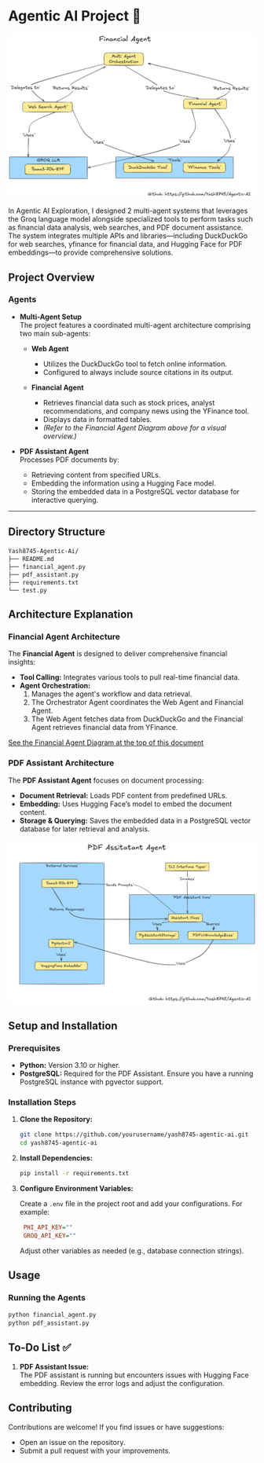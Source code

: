 <a id="financial-agent-diagram"></a>
# Agentic AI Project 🚀

<!-- Financial Agent Architectural Diagram Placeholder -->
![Financial Agent Diagram](assets/FinancialAgentDiagram.png)

In Agentic AI Exploration, I designed 2 multi-agent systems that leverages the Groq language model alongside specialized tools to perform tasks such as financial data analysis, web searches, and PDF document assistance. The system integrates multiple APIs and libraries—including DuckDuckGo for web searches, yfinance for financial data, and Hugging Face for PDF embeddings—to provide comprehensive solutions.


## Project Overview

### Agents

- **Multi-Agent Setup**  
  The project features a coordinated multi-agent architecture comprising two main sub-agents:

  - **Web Agent**  
    - Utilizes the DuckDuckGo tool to fetch online information.
    - Configured to always include source citations in its output.

  - **Financial Agent**  
    - Retrieves financial data such as stock prices, analyst recommendations, and company news using the YFinance tool.
    - Displays data in formatted tables.
    - *(Refer to the Financial Agent Diagram above for a visual overview.)*

- **PDF Assistant Agent**  
  Processes PDF documents by:
  - Retrieving content from specified URLs.
  - Embedding the information using a Hugging Face model.
  - Storing the embedded data in a PostgreSQL vector database for interactive querying.

---
## Directory Structure

```
Yash8745-Agentic-Ai/
├── README.md
├── financial_agent.py
├── pdf_assistant.py
├── requirements.txt
└── test.py
```

## Architecture Explanation

### Financial Agent Architecture

The **Financial Agent** is designed to deliver comprehensive financial insights:
- **Tool Calling:** Integrates various tools to pull real-time financial data.
- **Agent Orchestration:** 
    1. Manages the agent's workflow and data retrieval.
    2. The Orchestrator Agent coordinates the Web Agent and Financial Agent.
    3. The Web Agent fetches data from DuckDuckGo and the Financial Agent retrieves financial data from YFinance.


[See the Financial Agent Diagram at the top of this document](#financial-agent-diagram)


### PDF Assistant Architecture

The **PDF Assistant Agent** focuses on document processing:
- **Document Retrieval:** Loads PDF content from predefined URLs.
- **Embedding:** Uses Hugging Face’s model to embed the document content.
- **Storage & Querying:** Saves the embedded data in a PostgreSQL vector database for later retrieval and analysis.


<!-- PDF Agent Architectural Diagram Placeholder -->
![PDF Agent Diagram](assets/PdfAssistantDiagram.png)

## Setup and Installation

### Prerequisites

- **Python:** Version 3.10 or higher.
- **PostgreSQL:** Required for the PDF Assistant. Ensure you have a running PostgreSQL instance with pgvector support.

### Installation Steps

1. **Clone the Repository:**

   ```bash
   git clone https://github.com/yourusername/yash8745-agentic-ai.git
   cd yash8745-agentic-ai
   ```

2. **Install Dependencies:**

   ```bash
   pip install -r requirements.txt
   ```

3. **Configure Environment Variables:**

   Create a `.env` file in the project root and add your configurations. For example:

   ```ini
    PHI_API_KEY=""
    GROQ_API_KEY=""
   ```

   Adjust other variables as needed (e.g., database connection strings).



## Usage

### Running the Agents
```bash
python financial_agent.py
python pdf_assistant.py
```

## To-Do List ✅

1. **PDF Assistant Issue:**  
   The PDF assistant is running but encounters issues with Hugging Face embedding. Review the error logs and adjust the configuration. 



## Contributing

Contributions are welcome! If you find issues or have suggestions:
- Open an issue on the repository.
- Submit a pull request with your improvements.

